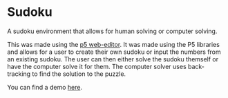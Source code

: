 # Sudoku
A sudoku environment that allows for human solving or computer solving.

This was made using the [p5 web-editor](editor.p5js.org). It was made using the P5 libraries and allows for a user to create their own sudoku or input the numbers from an existing sudoku. The user can then either solve the sudoku themself or have the computer solve it for them. The computer solver uses back-tracking to find the solution to the puzzle.

You can find a demo [here](https://editor.p5js.org/brandonclark314/full/4CjbQxIGk).
